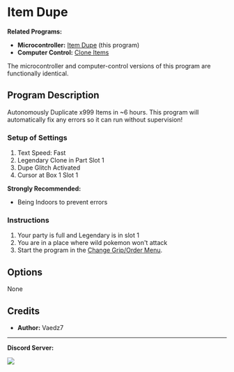# Item Dupe

**Related Programs:**
- **Microcontroller:** [Item Dupe](https://github.com/PokemonAutomation/Microcontroller/blob/master/Wiki/Programs/PokemonSV/ItemDupe.md) (this program)
- **Computer Control:** [Clone Items](https://github.com/PokemonAutomation/ComputerControl/blob/master/Wiki/Programs/PokemonSV/CloneItems-101.md)

The microcontroller and computer-control versions of this program are functionally identical.

## Program Description

Autonomously Duplicate x999 Items in ~6 hours. This program will automatically fix any errors so it can run without supervision!

### Setup of Settings

1. Text Speed: Fast
2. Legendary Clone in Part Slot 1
3. Dupe Glitch Activated
4. Cursor at Box 1 Slot 1

**Strongly Recommended:**
- Being Indoors to prevent errors

### Instructions

1. Your party is full and Legendary is in slot 1
2. You are in a place where wild pokemon won't attack
3. Start the program in the [Change Grip/Order Menu](/Wiki/Programs/NintendoSwitch/ChangeGripOrderMenu.md).


## Options

None


## Credits

- **Author:** Vaedz7


<hr>

**Discord Server:** 

[<img src="https://canary.discordapp.com/api/guilds/695809740428673034/widget.png?style=banner2">](https://discord.gg/cQ4gWxN)

